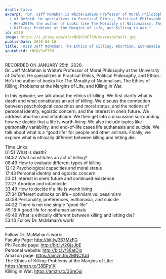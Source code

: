 ```yaml
---
draft: false
excerpt: "Dr. Jeff McMahan is White\u2019s Professor of Moral Philosophy at the University\
  \ of Oxford. He specializes in Practical Ethics, Political Philosophy, and Ethics.\
  \ He\u2019s the author of books like The Morality of Nationalism, The Ethics of\
  \ Killing: Problems at the Margins of Life, and Killing in War."
id: e319
image: https://i.ytimg.com/vi/cNYQVJoF7JM/maxresdefault.jpg
publishDate: 2020-04-10
title: '#319 Jeff McMahan: The Ethics of Killing; Abortion, Euthanasia, Suicide'
youtubeid: cNYQVJoF7JM
---
```

RECORDED ON JANUARY 25th, 2020.  
Dr. Jeff McMahan is White’s Professor of Moral Philosophy at the University of Oxford. He specializes in Practical Ethics, Political Philosophy, and Ethics. He’s the author of books like The Morality of Nationalism, The Ethics of Killing: Problems at the Margins of Life, and Killing in War.

In this episode, we talk about the ethics of killing. We first clarify what is death and what constitutes an act of killing. We discuss the connection between psychological capacities and moral status, and the notions of personal identity, egoistic concern, and the interest in one’s future. We address abortion and infanticide. We then get into a discussion surrounding how we decide that a life is worth living. We also include topics like personality variability, and end-of-life cases life euthanasia and suicide. We talk about what is a “good life” for people and other animals. Finally, we explore what is ethically different between killing and letting die.

Time Links:  
01:51  What is death?  
04:52  What constitutes an act of killing?  
08:49  How to evaluate different types of killing  
12:12  Psychological capacities and moral status  
17:43  Personal identity and egoistic concern  
23:01  Interest in one’s future and continued existence  
27:27  Abortion and infanticide  
33:49  How to decide if a life is worth living  
37:34  Different outlooks on life – optimism vs. pessimism  
40:58  Personality, preferences, euthanasia, and suicide  
44:22  There is not one single “good life”  
45:18  A good life for nonhuman animals  
49:49  What is ethically different between killing and letting die?  
53:10  Follow Dr. McMahan’s work!

---

Follow Dr. McMahan’s work:  
Faculty Page: http://bit.ly/367MzFG  
PhilPeople page: http://bit.ly/2GjzJbE  
Personal website: http://bit.ly/36atClp  
Amazon page: https://amzn.to/2MNC1Ud  
The Ethics of Killing: Problems at the Margins of Life: https://amzn.to/38BPs1K  
Killing in War: https://amzn.to/36re5gj

